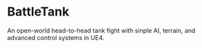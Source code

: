 # BattleTank
An open-world head-to-head tank fight with sinple AI, terrain, and advanced control systems in UE4.
